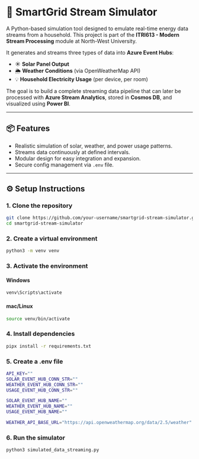 # 🔌 SmartGrid Stream Simulator

A Python-based simulation tool designed to emulate real-time energy data streams from a household. This project is part of the **ITRI613 - Modern Stream Processing** module at North-West University.

It generates and streams three types of data into **Azure Event Hubs**:

- ☀️ **Solar Panel Output**
- 🌦️ **Weather Conditions** (via OpenWeatherMap API)
- 💡 **Household Electricity Usage** (per device, per room)

The goal is to build a complete streaming data pipeline that can later be processed with **Azure Stream Analytics**, stored in **Cosmos DB**, and visualized using **Power BI**.

---

## 📦 Features

- Realistic simulation of solar, weather, and power usage patterns.
- Streams data continuously at defined intervals.
- Modular design for easy integration and expansion.
- Secure config management via `.env` file.

---

## ⚙️ Setup Instructions

### 1. Clone the repository

```bash
git clone https://github.com/your-username/smartgrid-stream-simulator.git
cd smartgrid-stream-simulator
```

### 2. Create a virtual environment

```bash
python3 -m venv venv
```

### 3. Activate the environment

#### Windows

```bash
venv\Scripts\activate
```

#### mac/Linux

```bash
source venv/bin/activate
```

### 4. Install dependencies

```bash
pipx install -r requirements.txt
```

### 5. Create a .env file

```bash
API_KEY=""
SOLAR_EVENT_HUB_CONN_STR=""
WEATHER_EVENT_HUB_CONN_STR=""
USAGE_EVENT_HUB_CONN_STR=""

SOLAR_EVENT_HUB_NAME=""
WEATHER_EVENT_HUB_NAME=""
USAGE_EVENT_HUB_NAME=""

WEATHER_API_BASE_URL="https://api.openweathermap.org/data/2.5/weather"
```

### 6. Run the simulator

```bash
python3 simulated_data_streaming.py
```
